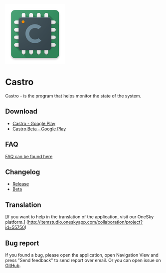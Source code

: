 ![Castro Logo](/images/ic_launcher.png)
# Castro
Castro - is the program that helps monitor the state of the system.

## Download
- [Castro - Google Play](https://play.google.com/store/apps/details?id=com.itemstudio.castro)
- [Castro Beta - Google Play](https://play.google.com/apps/testing/com.itemstudio.castro)

## FAQ
[FAQ can be found here](FAQ.md)

## Changelog
- [Release](CHANGELOG_RELEASE.md)
- [Beta](CHANGELOG_BETA.md)

## Translation
[If you want to help in the translation of the application, visit our OneSky platform.] (http://itemstudio.oneskyapp.com/collaboration/project?id=55750)

## Bug report
If you found a bug, please open the application, open Navigation View and press "Send feedback" to send report over email. Or you can open issue on [GitHub](https://github.com/MenosGrante/Castro/issues).
